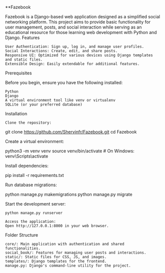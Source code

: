 **Fazebook

Fazebook is a Django-based web application designed as a simplified social networking platform. This project aims to provide basic functionality for user management, posts, and social interaction while serving as an educational resource for those learning web development with Python and Django.
Features

    User Authentication: Sign up, log in, and manage user profiles.
    Social Interactions: Create, edit, and share posts.
    Responsive UI: Optimized for various devices using Django templates and static files.
    Extensible Design: Easily extendable for additional features.

Prerequisites

Before you begin, ensure you have the following installed:

    Python
    Django
    A virtual environment tool like venv or virtualenv
    SQLite (or your preferred database)

Installation

    Clone the repository:

git clone https://github.com/Shervinfr/Fazebook.git
cd Fazebook

Create a virtual environment:

python3 -m venv venv
source venv/bin/activate  # On Windows: venv\Scripts\activate

Install dependencies:

pip install -r requirements.txt

Run database migrations:

python manage.py makemigrations
python manage.py migrate

Start the development server:

    python manage.py runserver

    Access the application:
    Open http://127.0.0.1:8000 in your web browser.

Folder Structure

    core/: Main application with authentication and shared functionalities.
    social_book/: Features for managing user posts and interactions.
    static/: Static files for CSS, JS, and images.
    templates/: Django templates for the frontend.
    manage.py: Django's command-line utility for the project.
